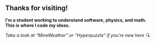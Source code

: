 ## Thanks for visiting!

**I’m a student working to understand software, physics, and math.  
This is where I code my ideas.**

*Take a look at “MineWeather” or “Hyperpuzzle” if you’re new here 🔍*
